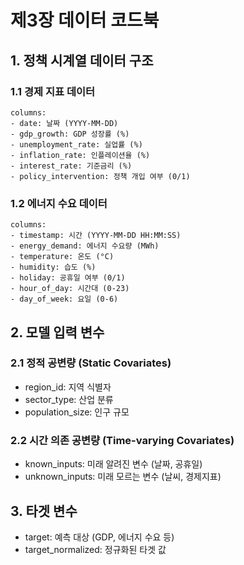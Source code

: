 # 제3장 데이터 코드북

## 1. 정책 시계열 데이터 구조

### 1.1 경제 지표 데이터
```
columns:
- date: 날짜 (YYYY-MM-DD)
- gdp_growth: GDP 성장률 (%)
- unemployment_rate: 실업률 (%)
- inflation_rate: 인플레이션율 (%)
- interest_rate: 기준금리 (%)
- policy_intervention: 정책 개입 여부 (0/1)
```

### 1.2 에너지 수요 데이터
```
columns:
- timestamp: 시간 (YYYY-MM-DD HH:MM:SS)
- energy_demand: 에너지 수요량 (MWh)
- temperature: 온도 (°C)
- humidity: 습도 (%)
- holiday: 공휴일 여부 (0/1)
- hour_of_day: 시간대 (0-23)
- day_of_week: 요일 (0-6)
```

## 2. 모델 입력 변수

### 2.1 정적 공변량 (Static Covariates)
- region_id: 지역 식별자
- sector_type: 산업 분류
- population_size: 인구 규모

### 2.2 시간 의존 공변량 (Time-varying Covariates)
- known_inputs: 미래 알려진 변수 (날짜, 공휴일)
- unknown_inputs: 미래 모르는 변수 (날씨, 경제지표)

## 3. 타겟 변수
- target: 예측 대상 (GDP, 에너지 수요 등)
- target_normalized: 정규화된 타겟 값